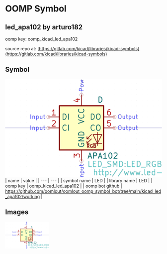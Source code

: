 # OOMP Symbol  
## led_apa102  by arturo182  
  
oomp key: oomp_kicad_led_apa102  
  
source repo at: [https://gitlab.com/kicad/libraries/kicad-symbols](https://gitlab.com/kicad/libraries/kicad-symbols)  
## Symbol  
  
[![working.png](working_600.png)](working.png)  
| name | value | 
| --- | --- | 
| symbol name | LED | 
| library name | LED | 
| oomp key | oomp_kicad_led_apa102 | 
| oomp bot github | https://github.com/oomlout/oomlout_oomp_symbol_bot/tree/main/kicad_led_apa102/working | 
## Images  
  
[![working.png](working_140.png)](working.png)  
